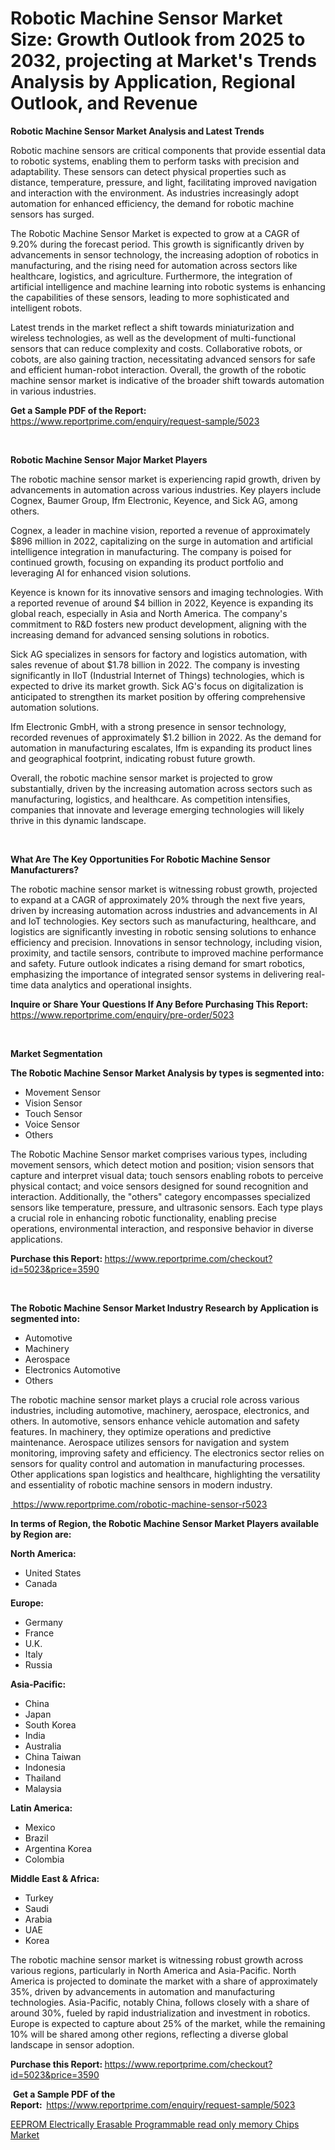 <p><h1>Robotic Machine Sensor Market Size: Growth Outlook from 2025 to 2032, projecting at Market's Trends Analysis by Application, Regional Outlook, and Revenue</h1></p><p><strong>Robotic Machine Sensor Market Analysis and Latest Trends</strong></p>
<p><p>Robotic machine sensors are critical components that provide essential data to robotic systems, enabling them to perform tasks with precision and adaptability. These sensors can detect physical properties such as distance, temperature, pressure, and light, facilitating improved navigation and interaction with the environment. As industries increasingly adopt automation for enhanced efficiency, the demand for robotic machine sensors has surged.</p><p>The Robotic Machine Sensor Market is expected to grow at a CAGR of 9.20% during the forecast period. This growth is significantly driven by advancements in sensor technology, the increasing adoption of robotics in manufacturing, and the rising need for automation across sectors like healthcare, logistics, and agriculture. Furthermore, the integration of artificial intelligence and machine learning into robotic systems is enhancing the capabilities of these sensors, leading to more sophisticated and intelligent robots.</p><p>Latest trends in the market reflect a shift towards miniaturization and wireless technologies, as well as the development of multi-functional sensors that can reduce complexity and costs. Collaborative robots, or cobots, are also gaining traction, necessitating advanced sensors for safe and efficient human-robot interaction. Overall, the growth of the robotic machine sensor market is indicative of the broader shift towards automation in various industries.</p></p>
<p><strong>Get a Sample PDF of the Report:&nbsp;</strong> <a href="https://www.reportprime.com/enquiry/request-sample/5023?utm_campaign=2644&utm_medium=2&utm_source=Github&utm_content=ia&utm_term=19032025&utm_id=robotic-machine-sensor">https://www.reportprime.com/enquiry/request-sample/5023</a></p>
<p>&nbsp;</p>
<p><strong>Robotic Machine Sensor Major Market Players</strong></p>
<p><p>The robotic machine sensor market is experiencing rapid growth, driven by advancements in automation across various industries. Key players include Cognex, Baumer Group, Ifm Electronic, Keyence, and Sick AG, among others.</p><p>Cognex, a leader in machine vision, reported a revenue of approximately $896 million in 2022, capitalizing on the surge in automation and artificial intelligence integration in manufacturing. The company is poised for continued growth, focusing on expanding its product portfolio and leveraging AI for enhanced vision solutions.</p><p>Keyence is known for its innovative sensors and imaging technologies. With a reported revenue of around $4 billion in 2022, Keyence is expanding its global reach, especially in Asia and North America. The company's commitment to R&D fosters new product development, aligning with the increasing demand for advanced sensing solutions in robotics.</p><p>Sick AG specializes in sensors for factory and logistics automation, with sales revenue of about $1.78 billion in 2022. The company is investing significantly in IIoT (Industrial Internet of Things) technologies, which is expected to drive its market growth. Sick AG's focus on digitalization is anticipated to strengthen its market position by offering comprehensive automation solutions.</p><p>Ifm Electronic GmbH, with a strong presence in sensor technology, recorded revenues of approximately $1.2 billion in 2022. As the demand for automation in manufacturing escalates, Ifm is expanding its product lines and geographical footprint, indicating robust future growth.</p><p>Overall, the robotic machine sensor market is projected to grow substantially, driven by the increasing automation across sectors such as manufacturing, logistics, and healthcare. As competition intensifies, companies that innovate and leverage emerging technologies will likely thrive in this dynamic landscape.</p></p>
<p>&nbsp;</p>
<p><strong>What Are The Key Opportunities For Robotic Machine Sensor Manufacturers?</strong></p>
<p><p>The robotic machine sensor market is witnessing robust growth, projected to expand at a CAGR of approximately 20% through the next five years, driven by increasing automation across industries and advancements in AI and IoT technologies. Key sectors such as manufacturing, healthcare, and logistics are significantly investing in robotic sensing solutions to enhance efficiency and precision. Innovations in sensor technology, including vision, proximity, and tactile sensors, contribute to improved machine performance and safety. Future outlook indicates a rising demand for smart robotics, emphasizing the importance of integrated sensor systems in delivering real-time data analytics and operational insights.</p></p>
<p><strong>Inquire or Share Your Questions If Any Before Purchasing This Report:</strong> <a href="https://www.reportprime.com/enquiry/pre-order/5023?utm_campaign=2644&utm_medium=2&utm_source=Github&utm_content=ia&utm_term=19032025&utm_id=robotic-machine-sensor">https://www.reportprime.com/enquiry/pre-order/5023</a></p>
<p>&nbsp;</p>
<p><strong>Market Segmentation</strong></p>
<p><strong>The Robotic Machine Sensor Market Analysis by types is segmented into:</strong></p>
<p><ul><li>Movement Sensor</li><li>Vision Sensor</li><li>Touch Sensor</li><li>Voice Sensor</li><li>Others</li></ul></p>
<p><p>The Robotic Machine Sensor market comprises various types, including movement sensors, which detect motion and position; vision sensors that capture and interpret visual data; touch sensors enabling robots to perceive physical contact; and voice sensors designed for sound recognition and interaction. Additionally, the "others" category encompasses specialized sensors like temperature, pressure, and ultrasonic sensors. Each type plays a crucial role in enhancing robotic functionality, enabling precise operations, environmental interaction, and responsive behavior in diverse applications.</p></p>
<p><strong>Purchase this Report:&nbsp;</strong><a href="https://www.reportprime.com/checkout?id=5023&price=3590&utm_campaign=2644&utm_medium=2&utm_source=Github&utm_content=ia&utm_term=19032025&utm_id=robotic-machine-sensor">https://www.reportprime.com/checkout?id=5023&price=3590</a></p>
<p>&nbsp;</p>
<p><strong>The Robotic Machine Sensor Market Industry Research by Application is segmented into:</strong></p>
<p><ul><li>Automotive</li><li>Machinery</li><li>Aerospace</li><li>Electronics Automotive</li><li>Others</li></ul></p>
<p><p>The robotic machine sensor market plays a crucial role across various industries, including automotive, machinery, aerospace, electronics, and others. In automotive, sensors enhance vehicle automation and safety features. In machinery, they optimize operations and predictive maintenance. Aerospace utilizes sensors for navigation and system monitoring, improving safety and efficiency. The electronics sector relies on sensors for quality control and automation in manufacturing processes. Other applications span logistics and healthcare, highlighting the versatility and essentiality of robotic machine sensors in modern industry.</p></p>
<p><a href="https://www.reportprime.com/robotic-machine-sensor-r5023?utm_campaign=2644&utm_medium=2&utm_source=Github&utm_content=ia&utm_term=19032025&utm_id=robotic-machine-sensor">&nbsp;https://www.reportprime.com/robotic-machine-sensor-r5023</a></p>
<p><strong>In terms of Region, the Robotic Machine Sensor Market Players available by Region are:</strong></p>
<p>
    <p> <strong> North America: </strong>
        <ul>
            <li>United States</li>
            <li>Canada</li>
        </ul>
        </p> 
    <p> <strong> Europe: </strong>
        <ul>
            <li>Germany</li>
            <li>France</li>
            <li>U.K.</li>
            <li>Italy</li>
            <li>Russia</li>
        </ul>
        </p> 
    <p> <strong> Asia-Pacific: </strong>
        <ul>
            <li>China</li>
            <li>Japan</li>
            <li>South Korea</li>
            <li>India</li>
            <li>Australia</li>
            <li>China Taiwan</li>
            <li>Indonesia</li>
            <li>Thailand</li>
            <li>Malaysia</li>
        </ul>
        </p> 
    <p> <strong> Latin America: </strong>
        <ul>
            <li>Mexico</li>
            <li>Brazil</li>
            <li>Argentina Korea</li>
            <li>Colombia</li>
        </ul>
        </p> 
    <p> <strong> Middle East & Africa: </strong>
        <ul>
            <li>Turkey</li>
            <li>Saudi</li>
            <li>Arabia</li>
            <li>UAE</li>
            <li>Korea</li>
        </ul>
    </p>
    </p>
<p><p>The robotic machine sensor market is witnessing robust growth across various regions, particularly in North America and Asia-Pacific. North America is projected to dominate the market with a share of approximately 35%, driven by advancements in automation and manufacturing technologies. Asia-Pacific, notably China, follows closely with a share of around 30%, fueled by rapid industrialization and investment in robotics. Europe is expected to capture about 25% of the market, while the remaining 10% will be shared among other regions, reflecting a diverse global landscape in sensor adoption.</p></p>
<p><strong>Purchase this Report: </strong><a href="https://www.reportprime.com/checkout?id=5023&price=3590&utm_campaign=2644&utm_medium=2&utm_source=Github&utm_content=ia&utm_term=19032025&utm_id=robotic-machine-sensor">https://www.reportprime.com/checkout?id=5023&price=3590</a></p>
<p>&nbsp;<strong>Get a Sample PDF of the Report:&nbsp;&nbsp;</strong><a href="https://www.reportprime.com/enquiry/request-sample/5023?utm_campaign=2644&utm_medium=2&utm_source=Github&utm_content=ia&utm_term=19032025&utm_id=robotic-machine-sensor">https://www.reportprime.com/enquiry/request-sample/5023</a></p>
<p><strong></strong></p>
<p><p><a href="https://github.com/techerghalim/Market-Research-Report-List-1/blob/main/eeprom-electrically-erasable-programmable-read-only-memory-chips-market.md?utm_campaign=2644&utm_medium=2&utm_source=Github&utm_content=ia&utm_term=19032025&utm_id=robotic-machine-sensor">EEPROM Electrically Erasable Programmable read only memory Chips Market</a></p></p>